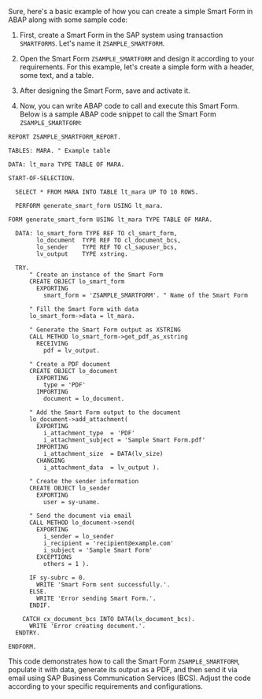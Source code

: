 Sure, here's a basic example of how you can create a simple Smart Form in ABAP along with some sample code:

1. First, create a Smart Form in the SAP system using transaction `SMARTFORMS`. Let's name it `ZSAMPLE_SMARTFORM`.

2. Open the Smart Form `ZSAMPLE_SMARTFORM` and design it according to your requirements. For this example, let's create a simple form with a header, some text, and a table.

3. After designing the Smart Form, save and activate it.

4. Now, you can write ABAP code to call and execute this Smart Form. Below is a sample ABAP code snippet to call the Smart Form `ZSAMPLE_SMARTFORM`:

```abap
REPORT ZSAMPLE_SMARTFORM_REPORT.

TABLES: MARA. " Example table

DATA: lt_mara TYPE TABLE OF MARA.

START-OF-SELECTION.

  SELECT * FROM MARA INTO TABLE lt_mara UP TO 10 ROWS.

  PERFORM generate_smart_form USING lt_mara.

FORM generate_smart_form USING lt_mara TYPE TABLE OF MARA.

  DATA: lo_smart_form TYPE REF TO cl_smart_form,
        lo_document  TYPE REF TO cl_document_bcs,
        lo_sender    TYPE REF TO cl_sapuser_bcs,
        lv_output    TYPE xstring.

  TRY.
      " Create an instance of the Smart Form
      CREATE OBJECT lo_smart_form
        EXPORTING
          smart_form = 'ZSAMPLE_SMARTFORM'. " Name of the Smart Form

      " Fill the Smart Form with data
      lo_smart_form->data = lt_mara.

      " Generate the Smart Form output as XSTRING
      CALL METHOD lo_smart_form->get_pdf_as_xstring
        RECEIVING
          pdf = lv_output.

      " Create a PDF document
      CREATE OBJECT lo_document
        EXPORTING
          type = 'PDF'
        IMPORTING
          document = lo_document.

      " Add the Smart Form output to the document
      lo_document->add_attachment(
        EXPORTING
          i_attachment_type  = 'PDF'
          i_attachment_subject = 'Sample Smart Form.pdf'
        IMPORTING
          i_attachment_size  = DATA(lv_size)
        CHANGING
          i_attachment_data  = lv_output ).

      " Create the sender information
      CREATE OBJECT lo_sender
        EXPORTING
          user = sy-uname.

      " Send the document via email
      CALL METHOD lo_document->send(
        EXPORTING
          i_sender = lo_sender
          i_recipient = 'recipient@example.com'
          i_subject = 'Sample Smart Form'
        EXCEPTIONS
          others = 1 ).

      IF sy-subrc = 0.
        WRITE 'Smart Form sent successfully.'.
      ELSE.
        WRITE 'Error sending Smart Form.'.
      ENDIF.

    CATCH cx_document_bcs INTO DATA(lx_document_bcs).
      WRITE 'Error creating document.'.
  ENDTRY.

ENDFORM.
```

This code demonstrates how to call the Smart Form `ZSAMPLE_SMARTFORM`, populate it with data, generate its output as a PDF, and then send it via email using SAP Business Communication Services (BCS). Adjust the code according to your specific requirements and configurations.